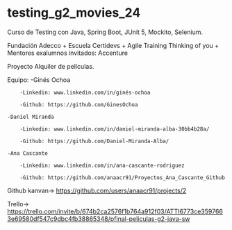 # testing_g2_movies_24
Curso de Testing con Java, Spring Boot, JUnit 5, Mockito, Selenium. 

Fundación Adecco + Escuela Certidevs + Agile Training Thinking of you + Mentores exalumnos invitados: Accenture

Proyecto Alquiler de películas.

Equipo: 
    -Ginés Ochoa    
    
        -Linkedin: www.linkedin.com/in/ginés-ochoa
        
        -Github: https://github.com/GinesOchoa
        
    -Daniel Miranda 
    
        -Linkedin: www.linkedin.com/in/daniel-miranda-alba-30bb4b28a/
        
        -Github: https://github.com/Daniel-Miranda-Alba/
        
    -Ana Cascante 
    
        -Linkedin: www.linkedin.com/in/ana-cascante-rodriguez
        
        -Github: https://github.com/anaacr91/Proyectos_Ana_Cascante_Github
        

Github kanvan-> https://github.com/users/anaacr91/projects/2


Trello-> https://trello.com/invite/b/674b2ca2576f1b764a912f03/ATTI6773ce3597663e69580df547c9dbc4fb38865348/pfinal-peliculas-g2-java-sw



